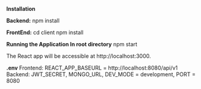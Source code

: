 **Installation**

**Backend:**
npm install

**FrontEnd:**
cd client
npm install

**Running the Application In root directory**
npm start

The React app will be accessible at http://localhost:3000.

**.env**
Frontend: REACT_APP_BASEURL = http://localhost:8080/api/v1
Backend: JWT_SECRET, MONGO_URL, DEV_MODE = development, PORT = 8080
